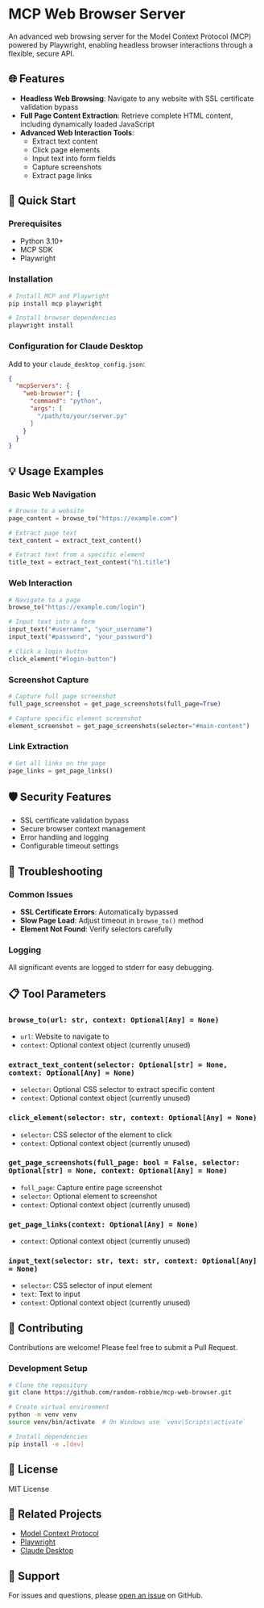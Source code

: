 # MCP Web Browser Server

An advanced web browsing server for the Model Context Protocol (MCP) powered by Playwright, enabling headless browser interactions through a flexible, secure API.

## 🌐 Features

- **Headless Web Browsing**: Navigate to any website with SSL certificate validation bypass
- **Full Page Content Extraction**: Retrieve complete HTML content, including dynamically loaded JavaScript
- **Advanced Web Interaction Tools**:
  - Extract text content
  - Click page elements
  - Input text into form fields
  - Capture screenshots
  - Extract page links

## 🚀 Quick Start

### Prerequisites

- Python 3.10+
- MCP SDK
- Playwright

### Installation

```bash
# Install MCP and Playwright
pip install mcp playwright

# Install browser dependencies
playwright install
```

### Configuration for Claude Desktop

Add to your `claude_desktop_config.json`:

```json
{
  "mcpServers": {
    "web-browser": {
      "command": "python",
      "args": [
        "/path/to/your/server.py"
      ]
    }
  }
}
```

## 💡 Usage Examples

### Basic Web Navigation

```python
# Browse to a website
page_content = browse_to("https://example.com")

# Extract page text
text_content = extract_text_content()

# Extract text from a specific element
title_text = extract_text_content("h1.title")
```

### Web Interaction

```python
# Navigate to a page
browse_to("https://example.com/login")

# Input text into a form
input_text("#username", "your_username")
input_text("#password", "your_password")

# Click a login button
click_element("#login-button")
```

### Screenshot Capture

```python
# Capture full page screenshot
full_page_screenshot = get_page_screenshots(full_page=True)

# Capture specific element screenshot
element_screenshot = get_page_screenshots(selector="#main-content")
```

### Link Extraction

```python
# Get all links on the page
page_links = get_page_links()
```

## 🛡️ Security Features

- SSL certificate validation bypass
- Secure browser context management
- Error handling and logging
- Configurable timeout settings

## 🔧 Troubleshooting

### Common Issues

- **SSL Certificate Errors**: Automatically bypassed
- **Slow Page Load**: Adjust timeout in `browse_to()` method
- **Element Not Found**: Verify selectors carefully

### Logging

All significant events are logged to stderr for easy debugging.

## 📋 Tool Parameters

### `browse_to(url: str, context: Optional[Any] = None)`
- `url`: Website to navigate to
- `context`: Optional context object (currently unused)

### `extract_text_content(selector: Optional[str] = None, context: Optional[Any] = None)`
- `selector`: Optional CSS selector to extract specific content
- `context`: Optional context object (currently unused)

### `click_element(selector: str, context: Optional[Any] = None)`
- `selector`: CSS selector of the element to click
- `context`: Optional context object (currently unused)

### `get_page_screenshots(full_page: bool = False, selector: Optional[str] = None, context: Optional[Any] = None)`
- `full_page`: Capture entire page screenshot
- `selector`: Optional element to screenshot
- `context`: Optional context object (currently unused)

### `get_page_links(context: Optional[Any] = None)`
- `context`: Optional context object (currently unused)

### `input_text(selector: str, text: str, context: Optional[Any] = None)`
- `selector`: CSS selector of input element
- `text`: Text to input
- `context`: Optional context object (currently unused)

## 🤝 Contributing

Contributions are welcome! Please feel free to submit a Pull Request.

### Development Setup

```bash
# Clone the repository
git clone https://github.com/random-robbie/mcp-web-browser.git

# Create virtual environment
python -m venv venv
source venv/bin/activate  # On Windows use `venv\Scripts\activate`

# Install dependencies
pip install -e .[dev]
```

## 📄 License

MIT License

## 🔗 Related Projects

- [Model Context Protocol](https://modelcontextprotocol.io)
- [Playwright](https://playwright.dev)
- [Claude Desktop](https://claude.ai/desktop)

## 💬 Support

For issues and questions, please [open an issue](https://github.com/random-robbie/mcp-web-browser/issues) on GitHub.
